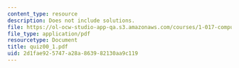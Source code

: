```yaml
---
content_type: resource
description: Does not include solutions.
file: https://ol-ocw-studio-app-qa.s3.amazonaws.com/courses/1-017-computing-and-data-analysis-for-environmental-applications-fall-2003/2d1fae925747a28a863982130aa9c119_quiz00_1.pdf
file_type: application/pdf
resourcetype: Document
title: quiz00_1.pdf
uid: 2d1fae92-5747-a28a-8639-82130aa9c119
---
```

